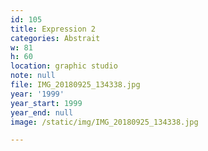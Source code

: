 ```yaml
---
id: 105
title: Expression 2
categories: Abstrait
w: 81
h: 60
location: graphic studio
note: null
file: IMG_20180925_134338.jpg
year: '1999'
year_start: 1999
year_end: null
image: /static/img/IMG_20180925_134338.jpg

---
```

